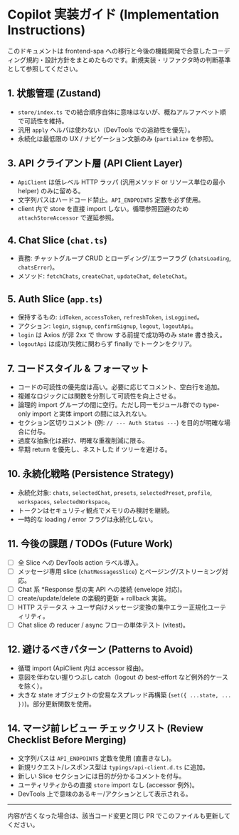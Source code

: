 # Copilot 実装ガイド (Implementation Instructions)

このドキュメントは frontend-spa への移行と今後の機能開発で合意したコーディング規約・設計方針をまとめたものです。新規実装・リファクタ時の判断基準として参照してください。

## 1. 状態管理 (Zustand)

- `store/index.ts` での結合順序自体に意味はないが、概ねアルファベット順で可読性を維持。
- 汎用 `apply` ヘルパは使わない（DevTools での追跡性を優先）。
- 永続化は最低限の UX / ナビゲーション文脈のみ (`partialize` を参照)。

## 3. API クライアント層 (API Client Layer)

- `ApiClient` は低レベル HTTP ラッパ (汎用メソッド or リソース単位の最小 helper) のみに留める。
- 文字列パスはハードコード禁止。`API_ENDPOINTS` 定数を必ず使用。
- client 内で store を直接 import しない。循環参照回避のため `attachStoreAccessor` で遅延参照。

## 4. Chat Slice (`chat.ts`)

- 責務: チャットグループ CRUD とローディング/エラーフラグ (`chatsLoading`, `chatsError`)。
- メソッド: `fetchChats`, `createChat`, `updateChat`, `deleteChat`。

## 5. Auth Slice (`app.ts`)

- 保持するもの: `idToken`, `accessToken`, `refreshToken`, `isLoggined`。
- アクション: `login`, `signup`, `confirmSignup`, `logout`, `logoutApi`。
- `login` は Axios が非 2xx で throw する前提で成功時のみ state 書き換え。
- `logoutApi` は成功/失敗に関わらず finally でトークンをクリア。

## 7. コードスタイル & フォーマット

- コードの可読性の優先度は高い。必要に応じてコメント、空白行を追加。
- 複雑なロジックには関数を分割して可読性を向上させる。
- 論理的 import グループの間に空行。ただし同一モジュール群での type-only import と実体 import の間には入れない。
- セクション区切りコメント (例: `// --- Auth Status ---`) を目的が明確な場合に付与。
- 過度な抽象化は避け、明確な重複削減に限る。
- 早期 return を優先し、ネストした if ツリーを避ける。

## 10. 永続化戦略 (Persistence Strategy)

- 永続化対象: `chats`, `selectedChat`, `presets`, `selectedPreset`, `profile`, `workspaces`, `selectedWorkspace`。
- トークンはセキュリティ観点でメモリのみ検討を継続。
- 一時的な loading / error フラグは永続化しない。

## 11. 今後の課題 / TODOs (Future Work)

- [ ] 全 Slice への DevTools action ラベル導入。
- [ ] メッセージ専用 slice (`chatMessagesSlice`) とページング/ストリーミング対応。
- [ ] Chat 系 \*Response 型の実 API への接続 (envelope 対応)。
- [ ] create/update/delete の楽観的更新 + rollback 実装。
- [ ] HTTP ステータス → ユーザ向けメッセージ変換の集中エラー正規化ユーティリティ。
- [ ] Chat slice の reducer / async フローの単体テスト (vitest)。

## 12. 避けるべきパターン (Patterns to Avoid)

- 循環 import (ApiClient 内は accessor 経由)。
- 意図を伴わない握りつぶし catch（logout の best-effort など例外的ケースを除く）。
- 大きな state オブジェクトの安易なスプレッド再構築 (`set({ ...state, ... })`)。部分更新関数を使用。

## 14. マージ前レビュー チェックリスト (Review Checklist Before Merging)

- 文字列パスは `API_ENDPOINTS` 定数を使用 (直書きなし)。
- 新規リクエスト/レスポンス型は `typings/api-client.d.ts` に追加。
- 新しい Slice セクションには目的が分かるコメントを付与。
- ユーティリティからの直接 `store` import なし (accessor 例外)。
- DevTools 上で意味のあるキー/アクションとして表示される。

---

内容が古くなった場合は、該当コード変更と同じ PR でこのファイルも更新してください。
